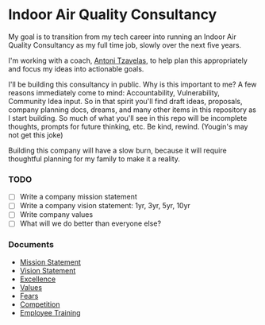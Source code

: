 # Indoor Air Quality Consultancy

My goal is to transition from my tech career into running an Indoor Air Quality Consultancy as my full time job, slowly over the next five years.

I'm working with a coach, [Antoni Tzavelas](https://www.antonit.com/), to help plan this appropriately and focus my ideas into actionable goals. 

I'll be building this consultancy in public. Why is this important to me? A few reasons immediately come to mind: Accountability, Vulnerability, Community Idea input. So in that spirit you'll find draft ideas, proposals, company planning docs, dreams, and many other items in this repository as I start building. So much of what you'll see in this repo will be incomplete thoughts, prompts for future thinking, etc. Be kind, rewind. (Yougin's may not get this joke)

Building this company will have a slow burn, because it will require thoughtful planning for my family to make it a reality.

### TODO

- [ ] Write a company mission statement
- [ ] Write a company vision statement: 1yr, 3yr, 5yr, 10yr
- [ ] Write company values
- [ ] What will we do better than everyone else?

### Documents

- [Mission Statement](mission-statement.md)
- [Vision Statement](vision-statement.md)
- [Excellence](excellence.md)
- [Values](values.md)
- [Fears](fears.md)
- [Competition](competition.md)
- [Employee Training](employee-training.md)